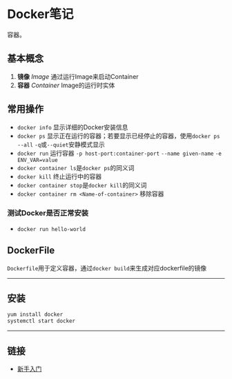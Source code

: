 # Docker笔记

容器。

## 基本概念

1. **镜像** *Image* 通过运行Image来启动Container
2. **容器** *Container* Image的运行时实体

## 常用操作

- `docker info` 显示详细的Docker安装信息
- `docker ps` 显示正在运行的容器；若要显示已经停止的容器，使用`docker ps --all` `-q`或`--quiet`安静模式显示
- `docker run` 运行容器 `-p host-port:container-port` `--name given-name` `-e ENV_VAR=value`
- `docker container ls`是`docker ps`的同义词
- `docker kill` 终止运行中的容器
- `docker container stop`是`docker kill`的同义词
- `docker container rm <Name-of-container>` 移除容器

### 测试Docker是否正常安装

- `docker run hello-world`

## DockerFile

`Dockerfile`用于定义容器，通过`docker build`来生成对应dockerfile的镜像

---

## 安装

```sh
yum install docker
systemctl start docker
```

---

## 链接

- [新手入门](https://docs.docker.com/get-started/)
